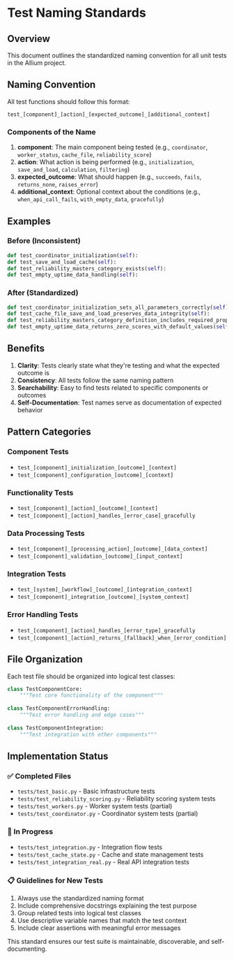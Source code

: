 # Test Naming Standards

## Overview
This document outlines the standardized naming convention for all unit tests in the Allium project.

## Naming Convention

All test functions should follow this format:
```
test_[component]_[action]_[expected_outcome]_[additional_context]
```

### Components of the Name

1. **component**: The main component being tested (e.g., `coordinator`, `worker_status`, `cache_file`, `reliability_score`)
2. **action**: What action is being performed (e.g., `initialization`, `save_and_load`, `calculation`, `filtering`)
3. **expected_outcome**: What should happen (e.g., `succeeds`, `fails`, `returns_none`, `raises_error`)
4. **additional_context**: Optional context about the conditions (e.g., `when_api_call_fails`, `with_empty_data`, `gracefully`)

## Examples

### Before (Inconsistent)
```python
def test_coordinator_initialization(self):
def test_save_and_load_cache(self):
def test_reliability_masters_category_exists(self):
def test_empty_uptime_data_handling(self):
```

### After (Standardized)
```python
def test_coordinator_initialization_sets_all_parameters_correctly(self):
def test_cache_file_save_and_load_preserves_data_integrity(self):
def test_reliability_masters_category_definition_includes_required_properties(self):
def test_empty_uptime_data_returns_zero_scores_with_default_values(self):
```

## Benefits

1. **Clarity**: Tests clearly state what they're testing and what the expected outcome is
2. **Consistency**: All tests follow the same naming pattern
3. **Searchability**: Easy to find tests related to specific components or outcomes
4. **Self-Documentation**: Test names serve as documentation of expected behavior

## Pattern Categories

### Component Tests
- `test_[component]_initialization_[outcome]_[context]`
- `test_[component]_configuration_[outcome]_[context]`

### Functionality Tests  
- `test_[component]_[action]_[outcome]_[context]`
- `test_[component]_[action]_handles_[error_case]_gracefully`

### Data Processing Tests
- `test_[component]_[processing_action]_[outcome]_[data_context]`
- `test_[component]_validation_[outcome]_[input_context]`

### Integration Tests
- `test_[system]_[workflow]_[outcome]_[integration_context]`
- `test_[component]_integration_[outcome]_[system_context]`

### Error Handling Tests
- `test_[component]_[action]_handles_[error_type]_gracefully`
- `test_[component]_[action]_returns_[fallback]_when_[error_condition]`

## File Organization

Each test file should be organized into logical test classes:

```python
class TestComponentCore:
    """Test core functionality of the component"""
    
class TestComponentErrorHandling:
    """Test error handling and edge cases"""
    
class TestComponentIntegration:
    """Test integration with other components"""
```

## Implementation Status

### ✅ Completed Files
- `tests/test_basic.py` - Basic infrastructure tests
- `tests/test_reliability_scoring.py` - Reliability scoring system tests
- `tests/test_workers.py` - Worker system tests (partial)
- `tests/test_coordinator.py` - Coordinator system tests (partial)

### 🔄 In Progress
- `tests/test_integration.py` - Integration flow tests
- `tests/test_cache_state.py` - Cache and state management tests
- `tests/test_integration_real.py` - Real API integration tests

### 📋 Guidelines for New Tests

1. Always use the standardized naming format
2. Include comprehensive docstrings explaining the test purpose
3. Group related tests into logical test classes
4. Use descriptive variable names that match the test context
5. Include clear assertions with meaningful error messages

This standard ensures our test suite is maintainable, discoverable, and self-documenting. 
